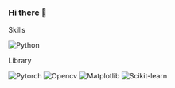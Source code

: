 ### Hi there 👋


<!--
<img alt="OpenCV" src =""/>
-->

Skills

<img alt="Python" src ="https://img.shields.io/badge/python-3670A0?style=for-the-badge&logo=python&logoColor=ffdd54"/>

Library

<img alt="Pytorch" src ="https://img.shields.io/badge/PyTorch-%23EE4C2C.svg?style=for-the-badge&logo=PyTorch&logoColor=white"/>
<img alt="Opencv" src ="https://img.shields.io/badge/opencv-%23white.svg?style=for-the-badge&logo=opencv&logoColor=white"/>
<img alt="Matplotlib" srcㅋ="https://img.shields.io/badge/Matplotlib-%23ffffff.svg?style=for-the-badge&logo=Matplotlib&logoColor=black"/>
<img alt="Scikit-learn" src ="https://img.shields.io/badge/scikit--learn-%23F7931E.svg?style=for-the-badge&logo=scikit-learn&logoColor=white"/>


<!--
**Dohynghyng/Dohynghyng** is a ✨ _special_ ✨ repository because its `README.md` (this file) appears on your GitHub profile.

Here are some ideas to get you started:

- 🔭 I’m currently working on ...
- 🌱 I’m currently learning ...
- 👯 I’m looking to collaborate on ...
- 🤔 I’m looking for help with ...
- 💬 Ask me about ...
- 📫 How to reach me: ...
- 😄 Pronouns: ...
- ⚡ Fun fact: ...
-->
